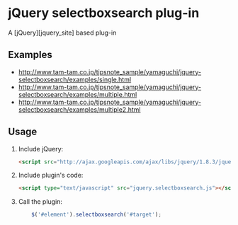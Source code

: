 # jQuery selectboxsearch plug-in

A [jQuery][jquery_site] based plug-in

## Examples

* <http://www.tam-tam.co.jp/tipsnote_sample/yamaguchi/jquery-selectboxsearch/examples/single.html>
* <http://www.tam-tam.co.jp/tipsnote_sample/yamaguchi/jquery-selectboxsearch/examples/multiple.html>
* <http://www.tam-tam.co.jp/tipsnote_sample/yamaguchi/jquery-selectboxsearch/examples/multiple2.html>


## Usage

1. Include jQuery:

	```html
	<script src="http://ajax.googleapis.com/ajax/libs/jquery/1.8.3/jquery.min.js"></script>
	```

2. Include plugin's code:

	```html
	<script type="text/javascript" src="jquery.selectboxsearch.js"></script>
	```

3. Call the plugin:

	```javascript
        $('#element').selectboxsearch('#target');
	```